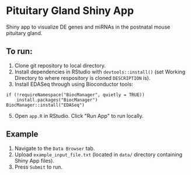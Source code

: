 # Pituitary Gland Shiny App
Shiny app to visualize DE genes and miRNAs in the postnatal mouse pituitary gland.

## To run:
1. Clone git repository to local directory.
2. Install dependencies in RStudio with `devtools::install()` (set Working Directory to where respository is cloned `DESCRIPTION` is).
3. Install EDASeq through using Bioconductor tools:  
```
if (!requireNamespace("BiocManager", quietly = TRUE))
    install.packages("BiocManager")    
BiocManager::install("EDASeq")
```
5. Open `app.R` in RStudio. Click "Run App" to run locally.

## Example
1. Navigate to the `Data Browser` tab. 
2. Upload `example_input_file.txt` (located in `data/` directory containing Shiny App files).
3. Press `Submit` to run.
